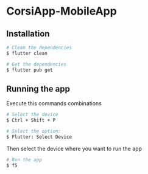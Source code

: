 # CorsiApp-MobileApp

## Installation
```bash
# Clean the dependencies
$ flutter clean

# Get the dependencies
$ flutter pub get
```

## Running the app
 Execute this commands combinations
```bash
# Select the device
$ Ctrl + Shift + P

# Select the option:
$ Flutter: Select Device
```
  Then select the device where you want to run the app
 ```bash
# Run the app
$ f5
```